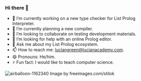 ### Hi there 👋

- 🔭 I’m currently working on a new type checker for List Prolog Interpreter.
- 🌱 I’m currently planning a new compiler.
- 👯 I’m looking to collaborate on testing development materials.
- 🤔 I’m looking for help with an online Prolog editor.
- 💬 Ask me about my List Prolog ecosystem.
- 📫 How to reach me: <a href="mailto:luciangreen@lucianacademy.com">luciangreen@lucianacademy.com</a>.
- 😄 Pronouns: He/him.
- ⚡ Fun fact: I would like to teach computer science.


![airballoon-1162340](https://user-images.githubusercontent.com/15845542/171387530-0502b78f-fd07-4aae-9e81-8eed72918247.jpg)
Image by freeimages.com/stilok
